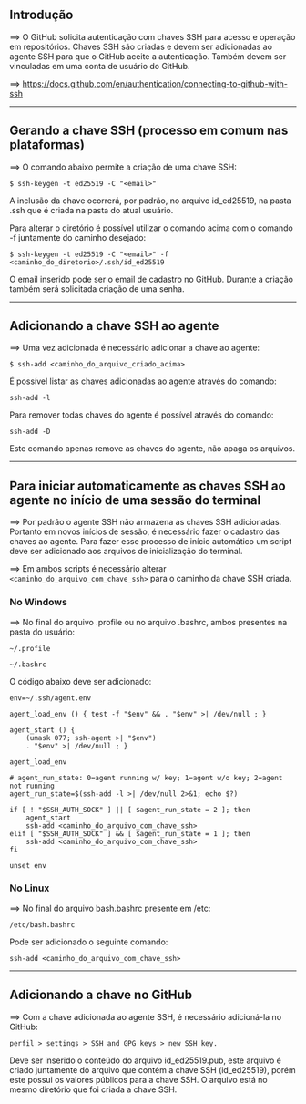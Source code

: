 ## Introdução ##

&xrArr; O GitHub solicita autenticação com chaves SSH para acesso e operação em repositórios. Chaves SSH são criadas e devem ser adicionadas ao agente SSH para que o GitHub aceite a autenticação. Também devem ser vinculadas em uma conta de usuário do GitHub.

&xrArr; https://docs.github.com/en/authentication/connecting-to-github-with-ssh

---

## Gerando a chave SSH (processo em comum nas plataformas) ##
 
&xrArr; O comando abaixo permite a criação de uma chave SSH: 

`$ ssh-keygen -t ed25519 -C "<email>"`

A inclusão da chave ocorrerá, por padrão, no arquivo id_ed25519, na pasta .ssh que é criada na pasta do atual usuário. 

Para alterar o diretório é possível utilizar o comando acima com o comando -f juntamente do caminho desejado:

`$ ssh-keygen -t ed25519 -C "<email>" -f <caminho_do_diretorio>/.ssh/id_ed25519`

O email inserido pode ser o email de cadastro no GitHub. Durante a criação também será solicitada criação de uma senha.

---

## Adicionando a chave SSH ao agente ##

&xrArr; Uma vez adicionada é necessário adicionar a chave ao agente:

`$ ssh-add <caminho_do_arquivo_criado_acima>`

É possível listar as chaves adicionadas ao agente através do comando:

`ssh-add -l`

Para remover todas chaves do agente é possível através do comando:

`ssh-add -D`

Este comando apenas remove as chaves do agente, não apaga os arquivos.

---

## Para iniciar automaticamente as chaves SSH ao agente no início de uma sessão do terminal ## 

&xrArr; Por padrão o agente SSH não armazena as chaves SSH adicionadas. Portanto em novos inícios de sessão, é necessário fazer o cadastro das chaves ao agente. Para fazer esse processo de início automático um script deve ser adicionado aos arquivos de inicialização do terminal. 

&xrArr; Em ambos scripts é necessário alterar `<caminho_do_arquivo_com_chave_ssh>` para o caminho da chave SSH criada. 

### No Windows ###

&xrArr; No final do arquivo .profile ou no arquivo .bashrc, ambos presentes na pasta do usuário:

`~/.profile`

`~/.bashrc`

O código abaixo deve ser adicionado:

``` shell
env=~/.ssh/agent.env

agent_load_env () { test -f "$env" && . "$env" >| /dev/null ; }

agent_start () {
    (umask 077; ssh-agent >| "$env")
    . "$env" >| /dev/null ; }

agent_load_env

# agent_run_state: 0=agent running w/ key; 1=agent w/o key; 2=agent not running
agent_run_state=$(ssh-add -l >| /dev/null 2>&1; echo $?)

if [ ! "$SSH_AUTH_SOCK" ] || [ $agent_run_state = 2 ]; then
    agent_start
    ssh-add <caminho_do_arquivo_com_chave_ssh>
elif [ "$SSH_AUTH_SOCK" ] && [ $agent_run_state = 1 ]; then
    ssh-add <caminho_do_arquivo_com_chave_ssh>
fi

unset env
```

### No Linux ###

&xrArr; No final do arquivo bash.bashrc presente em /etc:

`/etc/bash.bashrc`

Pode ser adicionado o seguinte comando: 

```
ssh-add <caminho_do_arquivo_com_chave_ssh>
```

---

## Adicionando a chave no GitHub ##

&xrArr; Com a chave adicionada ao agente SSH, é necessário adicioná-la no GitHub:

`perfil > settings > SSH and GPG keys > new SSH key.`

Deve ser inserido o conteúdo do arquivo id_ed25519.pub, este arquivo é criado juntamente do arquivo que contém a chave SSH (id_ed25519), porém este possui os valores públicos para a chave SSH. O arquivo está no mesmo diretório que foi criada a chave SSH.
